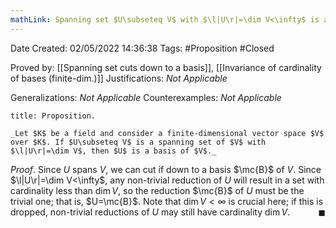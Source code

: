 ```yaml
---
mathLink: Spanning set $U\subseteq V$ with $\l|U\r|=\dim V<\infty$ is a basis
---
```


<div class="topSpace"></div>

Date Created: 02/05/2022 14:36:38
Tags: #Proposition #Closed

Proved by: [[Spanning set cuts down to a basis]], [[Invariance of cardinality of bases (finite-dim.)]]
Justifications: _Not Applicable_

Generalizations: _Not Applicable_
Counterexamples: _Not Applicable_

``` ad-Proposition
title: Proposition.

_Let $K$ be a field and consider a finite-dimensional vector space $V$ over $K$. If $U\subseteq V$ is a spanning set of $V$ with $\l|U\r|=\dim V$, then $U$ is a basis of $V$._

```

_Proof_. Since $U$ spans $V$, we can cut if down to a basis $\mc{B}$ of $V$. Since $\l|U\r|=\dim V<\infty$, any non-trivial reduction of $U$ will result in a set with cardinality less than $\dim V$, so the reduction $\mc{B}$ of $U$ must be the trivial one; that is, $U=\mc{B}$. Note that $\dim V<\infty$ is crucial here; if this is dropped, non-trivial reductions of $U$ may still have cardinality $\dim V$.<span style="float:right;">$\blacksquare$</span>
